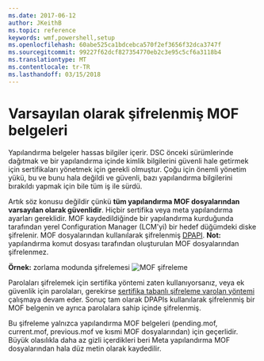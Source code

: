 ```yaml
---
ms.date: 2017-06-12
author: JKeithB
ms.topic: reference
keywords: wmf,powershell,setup
ms.openlocfilehash: 60abe525ca1bdcebca570f2ef3656f32dca3747f
ms.sourcegitcommit: 99227f62dcf827354770eb2c3e95c5cf6a3118b4
ms.translationtype: MT
ms.contentlocale: tr-TR
ms.lasthandoff: 03/15/2018
---
```

# <a name="mof-documents-are-encrypted-by-default"></a>Varsayılan olarak şifrelenmiş MOF belgeleri

Yapılandırma belgeler hassas bilgiler içerir. DSC önceki sürümlerinde dağıtmak ve bir yapılandırma içinde kimlik bilgilerini güvenli hale getirmek için sertifikaları yönetmek için gerekli olmuştur. Çoğu için önemli yönetim yükü, bu ve bunu hala değildi ve güvenli, bazı yapılandırma bilgilerini bırakıldı yapmak için bile tüm iş ile sürdü. 

Artık söz konusu değildir çünkü **tüm yapılandırma MOF dosyalarından varsayılan olarak güvenlidir**. Hiçbir sertifika veya meta yapılandırma ayarları gereklidir. MOF kaydedildiğinde bir yapılandırma kurduğunda tarafından yerel Configuration Manager (LCM'yi) bir hedef düğümdeki diske şifrelenir. MOF dosyalarından kullanılarak şifrelenmiş [DPAPI](https://msdn.microsoft.com/library/ms995355.aspx). **Not:** yapılandırma komut dosyası tarafından oluşturulan MOF dosyalarından şifrelenmez.

**Örnek:** zorlama modunda şifrelemesi ![MOF şifreleme](../images/MOF_Encryption.jpg)

Parolaları şifrelemek için sertifika yöntemi zaten kullanıyorsanız, veya ek güvenlik için parolaları, gerekirse [sertifika tabanlı şifreleme varolan yöntemi](https://msdn.microsoft.com/powershell/dsc/securemof) çalışmaya devam eder. Sonuç tam olarak DPAPIs kullanılarak şifrelenmiş bir MOF belgenin ve ayrıca parolalara sahip içinde şifrelenmiş.

Bu şifreleme yalnızca yapılandırma MOF belgeleri (pending.mof, current.mof, previous.mof ve kısmi MOF dosyalarından) için geçerlidir. Büyük olasılıkla daha az gizli içerdikleri beri Meta yapılandırma MOF dosyalarından hala düz metin olarak kaydedilir.


